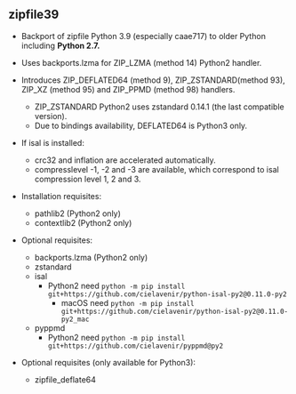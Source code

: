 ## zipfile39

- Backport of zipfile Python 3.9 (especially caae717) to older Python including **Python 2.7.**
- Uses backports.lzma for ZIP_LZMA (method 14) Python2 handler.
- Introduces ZIP_DEFLATED64 (method 9), ZIP_ZSTANDARD(method 93), ZIP_XZ (method 95) and ZIP_PPMD (method 98) handlers.
    - ZIP_ZSTANDARD Python2 uses zstandard 0.14.1 (the last compatible version).
    - Due to bindings availability, DEFLATED64 is Python3 only.
- If isal is installed:
    - crc32 and inflation are accelerated automatically.
    - compresslevel -1, -2 and -3 are available, which correspond to isal compression level 1, 2 and 3.

- Installation requisites:
    - pathlib2 (Python2 only)
    - contextlib2 (Python2 only)
- Optional requisites:
    - backports.lzma (Python2 only)
    - zstandard
    - isal
        - Python2 need `python -m pip install git+https://github.com/cielavenir/python-isal-py2@0.11.0-py2`
            - macOS need `python -m pip install git+https://github.com/cielavenir/python-isal-py2@0.11.0-py2_mac`
    - pyppmd
        - Python2 need `python -m pip install git+https://github.com/cielavenir/pyppmd@py2`
- Optional requisites (only available for Python3):
    - zipfile_deflate64
